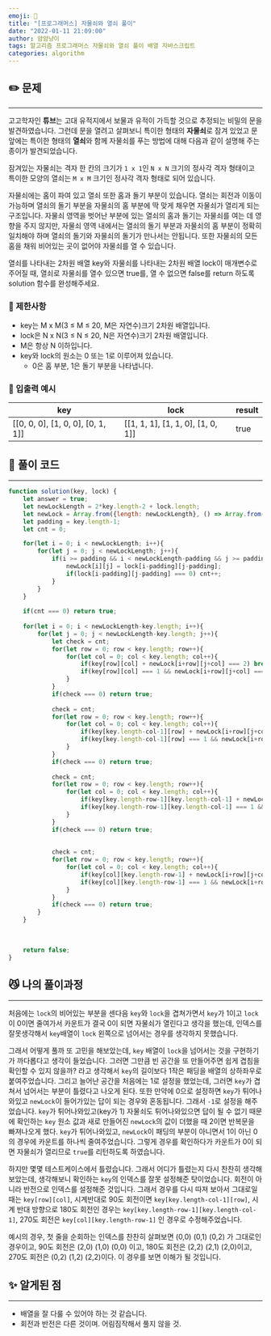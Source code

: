 ```yaml
---
emoji: 🤔
title: "[프로그래머스] 자물쇠와 열쇠 풀이"
date: "2022-01-11 21:09:00"
author: 얌얌냥이
tags: 알고리즘 프로그래머스 자물쇠와 열쇠 풀이 배열 자바스크립트 
categories: algorithm
---
```



## **✏️** 문제
---
고고학자인 **튜브**는 고대 유적지에서 보물과 유적이 가득할 것으로 추정되는 비밀의 문을 발견하였습니다. 그런데 문을 열려고 살펴보니 특이한 형태의 **자물쇠**로 잠겨 있었고 문 앞에는 특이한 형태의 **열쇠**와 함께 자물쇠를 푸는 방법에 대해 다음과 같이 설명해 주는 종이가 발견되었습니다.

잠겨있는 자물쇠는 격자 한 칸의 크기가 `1 x 1`인 `N x N` 크기의 정사각 격자 형태이고 특이한 모양의 열쇠는 `M x M` 크기인 정사각 격자 형태로 되어 있습니다.

자물쇠에는 홈이 파여 있고 열쇠 또한 홈과 돌기 부분이 있습니다. 열쇠는 회전과 이동이 가능하며 열쇠의 돌기 부분을 자물쇠의 홈 부분에 딱 맞게 채우면 자물쇠가 열리게 되는 구조입니다. 자물쇠 영역을 벗어난 부분에 있는 열쇠의 홈과 돌기는 자물쇠를 여는 데 영향을 주지 않지만, 자물쇠 영역 내에서는 열쇠의 돌기 부분과 자물쇠의 홈 부분이 정확히 일치해야 하며 열쇠의 돌기와 자물쇠의 돌기가 만나서는 안됩니다. 또한 자물쇠의 모든 홈을 채워 비어있는 곳이 없어야 자물쇠를 열 수 있습니다.

열쇠를 나타내는 2차원 배열 key와 자물쇠를 나타내는 2차원 배열 lock이 매개변수로 주어질 때, 열쇠로 자물쇠를 열수 있으면 true를, 열 수 없으면 false를 return 하도록 solution 함수를 완성해주세요.

### **🚨** 제한사항

- key는 M x M(3 ≤ M ≤ 20, M은 자연수)크기 2차원 배열입니다.
- lock은 N x N(3 ≤ N ≤ 20, N은 자연수)크기 2차원 배열입니다.
- M은 항상 N 이하입니다.
- key와 lock의 원소는 0 또는 1로 이루어져 있습니다.
    - 0은 홈 부분, 1은 돌기 부분을 나타냅니다.

### 📌 입출력 예시

| key | lock | result |
| --- | --- | --- |
| [[0, 0, 0], [1, 0, 0], [0, 1, 1]] | [[1, 1, 1], [1, 1, 0], [1, 0, 1]] | true |

## **🤔** 풀이 코드
---

```jsx
function solution(key, lock) {
    let answer = true;
    let newLockLength = 2*key.length-2 + lock.length; 
    let newLock = Array.from({length: newLockLength}, () => Array.from({length: newLockLength}, () => -1));
    let padding = key.length-1;
    let cnt = 0;

    for(let i = 0; i < newLockLength; i++){
        for(let j = 0; j < newLockLength; j++){
            if(i >= padding && i < newLockLength-padding && j >= padding && j < newLockLength-padding){
                newLock[i][j] = lock[i-padding][j-padding];
                if(lock[i-padding][j-padding] === 0) cnt++;
            }
        }
    }
    
    if(cnt === 0) return true; 
    
    for(let i = 0; i < newLockLength-key.length; i++){
        for(let j = 0; j < newLockLength-key.length; j++){
            let check = cnt;
            for(let row = 0; row < key.length; row++){
                for(let col = 0; col < key.length; col++){
                    if(key[row][col] + newLock[i+row][j+col] === 2) break;
                    if(key[row][col] === 1 && newLock[i+row][j+col] === 0) check--;
                }
            } 
            if(check === 0) return true;
            
            check = cnt;
            for(let row = 0; row < key.length; row++){
                for(let col = 0; col < key.length; col++){
                    if(key[key.length-col-1][row] + newLock[i+row][j+col] === 2) break;
                    if(key[key.length-col-1][row] === 1 && newLock[i+row][j+col] === 0) check--;
                }
            }
            if(check === 0) return true;
            
            check = cnt;
            for(let row = 0; row < key.length; row++){
                for(let col = 0; col < key.length; col++){
                    if(key[key.length-row-1][key.length-col-1] + newLock[i+row][j+col] === 2) break;
                    if(key[key.length-row-1][key.length-col-1] === 1 && newLock[i+row][j+col] === 0) check--;
                }
            }
            if(check === 0) return true;
            
            
            check = cnt;
            for(let row = 0; row < key.length; row++){
                for(let col = 0; col < key.length; col++){
                    if(key[col][key.length-row-1] + newLock[i+row][j+col] === 2) break;
                    if(key[col][key.length-row-1] === 1 && newLock[i+row][j+col] === 0) check--;
                }
            }
            if(check === 0) return true;
        }
    }
    
    
    
    return false;
}
```

## 😼 나의 풀이과정
---

처음에는 `lock`의 비어있는 부분을 센다음 `key`와 `lock`을 겹쳐가면서 `key`가 1이고 `lock`이 0이면 줄여가서 카운트가 결국 0이 되면 자물쇠가 열린다고 생각을 했는데, 인덱스를 잘못생각해서 `key`배열이 `lock` 왼쪽으로 넘어서는 경우를 생각하지 못했습니다. 

그래서 어떻게 풀까 또 고민을 해보았는데, `key` 배열이 `lock`을 넘어서는 것을 구현하기가 까다롭다고 생각이 들었습니다. 그러면 그만큼 빈 공간을 또 만들어주면 쉽게 겹침을 확인할 수 있지 않을까? 라고 생각해서 `key`의 길이보다 1작은 패딩을 배열의 상하좌우로 붙여주었습니다. 그리고 늘어난 공간을 처음에는 1로 설정을 했었는데, 그러면 `key`가 겹쳐서 넘어서는 부분이 틀렸다고 나오게 된다. 또한 만약에 0으로 설정하면 `key`가 튀어나와있고 `newLock`이 들어가있는 답이 되는 경우와 혼동됩니다. 그래서 `-1`로 설정을 해주었습니다. `key`가 튀어나와있고(key가 1) 자물쇠도 튀어나와있으면 답이 될 수 없기 때문에 확인하는 `key` 원소 값과 새로 만들어진 `newLock`의 값이 더했을 때 2이면 반복문을 빠져나오게 했다. `key`가 튀어나와있고, `newLock`이 패딩의 부분이 아니면서 1이 아닌 0의 경우에 카운트를 하나씩 줄여주었습니다. 그렇게 경우를 확인하다가 카운트가 0이 되면 자물쇠가 열리므로 `true`를 리턴하도록 하였습니다. 

하지만 몇몇 테스트케이스에서 틀렸습니다. 그래서 어디가 틀렸는지 다시 찬찬히 생각해보았는데, 생각해보니 확인하는 `key`의 인덱스를 잘못 설정해준 탓이었습니다. 회전이 아니라 반전으로 인덱스를 설정해준 것입니다. 그래서 경우를 다시 따져 보아서 그대로일때는 `key[row][col]`, 시계반대로 90도 회전이면 `key[key.length-col-1][row]`, 시계 반대 방향으로 180도 회전인 경우는 `key[key.length-row-1][key.length-col-1]`, 270도 회전은 `key[col][key.length-row-1]` 인 경우로 수정해주었습니다. 

예시의 경우, 첫 줄을 순회하는 인덱스를 찬찬히 살펴보면 (0,0) (0,1) (0,2) 가 그대로인 경우이고, 90도 회전은 (2,0) (1,0) (0,0) 이고, 180도 회전은 (2,2) (2,1) (2,0)이고, 270도 회전은 (0,2) (1,2) (2,2)이다. 이 경우를 보면 이해가 될 것입니다.

## ✨ 알게된 점
---

- 배열을 잘 다룰 수 있어야 하는 것 같습니다.
- 회전과 반전은 다른 것이며. 어림짐작해서 풀지 않을 것.



```toc

```